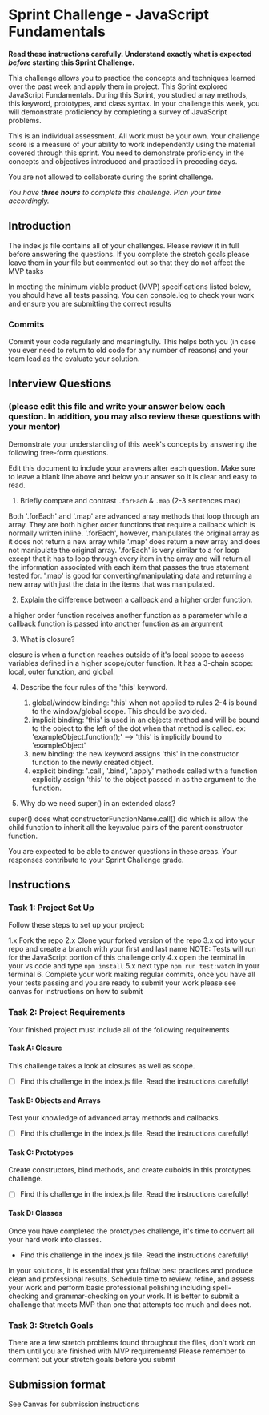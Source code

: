 # Sprint Challenge - JavaScript Fundamentals

**Read these instructions carefully. Understand exactly what is expected _before_ starting this Sprint Challenge.**

This challenge allows you to practice the concepts and techniques learned over the past week and apply them in project. This Sprint explored JavaScript Fundamentals. During this Sprint, you studied array methods, this keyword, prototypes, and class syntax. In your challenge this week, you will demonstrate proficiency by completing a survey of JavaScript problems.

This is an individual assessment. All work must be your own. Your challenge score is a measure of your ability to work independently using the material covered through this sprint. You need to demonstrate proficiency in the concepts and objectives introduced and practiced in preceding days.

You are not allowed to collaborate during the sprint challenge. 

_You have **three hours** to complete this challenge. Plan your time accordingly._


## Introduction

The index.js file contains all of your challenges. Please review it in full before answering the questions. If you complete the stretch goals please leave them in your file but commented out so that they do not affect the MVP tasks 

In meeting the minimum viable product (MVP) specifications listed below, you should have all tests passing. You can console.log to check your work and ensure you are submitting the correct results 

### Commits

Commit your code regularly and meaningfully. This helps both you (in case you ever need to return to old code for any number of reasons) and your team lead as the evaluate your solution.

## Interview Questions
### (please edit this file and write your answer below each question. In addition, you may also review these questions with your mentor)
Demonstrate your understanding of this week's concepts by answering the following free-form questions.

Edit this document to include your answers after each question. Make sure to leave a blank line above and below your answer so it is clear and easy to read.

1. Briefly compare and contrast `.forEach` & `.map` (2-3 sentences max)

Both '.forEach' and '.map' are advanced array methods that loop through an array. They are both higher order functions that require a callback which is normally written inline. '.forEach', however, manipulates the original array as it does not return a new array while '.map' does return a new array and does not manipulate the original array. '.forEach' is very similar to a for loop except that it has to loop through every item in the array and will return all the information associated with each item that passes the true statement tested for. '.map' is good for converting/manipulating data and returning a new array with just the data in the items that was manipulated.

2. Explain the difference between a callback and a higher order function.

a higher order function receives another function as a parameter while a callback function is passed into another function as an argument

3. What is closure?

closure is when a function reaches outside of it's local scope to access variables defined in a higher scope/outer function. It has a 3-chain scope: local, outer function, and global. 

4. Describe the four rules of the 'this' keyword.

    1. global/window binding: 'this' when not applied to rules 2-4 is bound to the window/global scope. This should be avoided.
    2. implicit binding: 'this' is used in an objects method and will be bound to the object to the left of the dot when that method is called. ex: 'exampleObject.function();' --> 'this' is implicitly bound to 'exampleObject' 
    3. new binding: the new keyword assigns 'this' in the constructor function to the newly created object. 
    4. explicit binding: '.call', '.bind', '.apply' methods called with a function explicitly assign 'this' to the object passed in as the argument to the function.


5. Why do we need super() in an extended class?

super() does what constructorFunctionName.call() did which is allow the child function to inherit all the key:value pairs of the parent constructor function.

You are expected to be able to answer questions in these areas. Your responses contribute to your Sprint Challenge grade. 

## Instructions

### Task 1: Project Set Up

Follow these steps to set up your project:

1.x Fork the repo
2.x Clone your forked version of the repo
3.x cd into your repo and create a branch with your first and last name
NOTE: Tests will run for the JavaScript portion of this challenge only
4.x open the terminal in your vs code and type `npm install`
5.x next type `npm run test:watch` in your terminal
6. Complete your work making regular commits, once you have all your tests passing and you are ready to submit your work please see canvas for instructions on how to submit

### Task 2: Project Requirements

Your finished project must include all of the following requirements

#### Task A: Closure

This challenge takes a look at closures as well as scope. 
* [ ] Find this challenge in the index.js file. Read the instructions carefully!

#### Task B: Objects and Arrays

Test your knowledge of advanced array methods and callbacks.
* [ ] Find this challenge in the index.js file. Read the instructions carefully!

#### Task C: Prototypes

Create constructors, bind methods, and create cuboids in this prototypes challenge.
* [ ] Find this challenge in the index.js file. Read the instructions carefully!

#### Task D: Classes

Once you have completed the prototypes challenge, it's time to convert all your hard work into classes.
* Find this challenge in the index.js file. Read the instructions carefully!

In your solutions, it is essential that you follow best practices and produce clean and professional results. Schedule time to review, refine, and assess your work and perform basic professional polishing including spell-checking and grammar-checking on your work. It is better to submit a challenge that meets MVP than one that attempts too much and does not.

### Task 3: Stretch Goals 

There are a few stretch problems found throughout the files, don't work on them until you are finished with MVP requirements! Please remember to comment out your stretch goals before you submit 

## Submission format

See Canvas for submission instructions 

